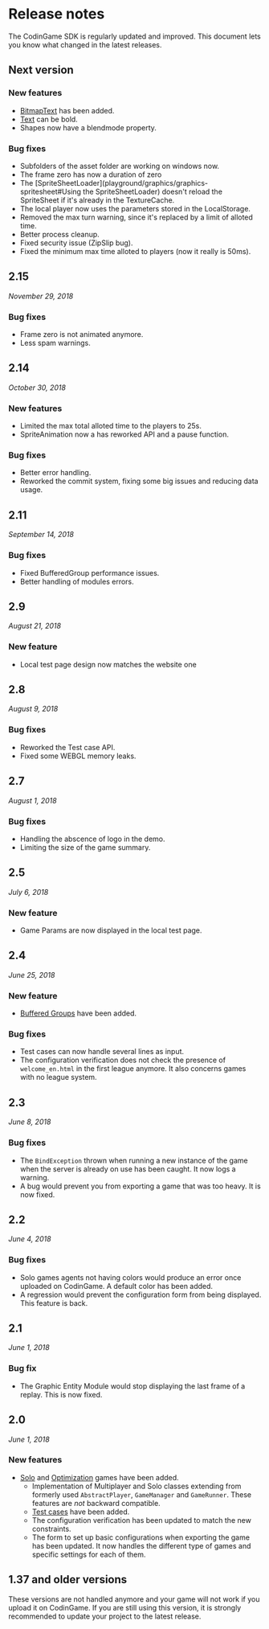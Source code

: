 # Release notes

The CodinGame SDK is regularly updated and improved. This document lets you know what changed in the latest releases.

## Next version

### New features

- [BitmapText](playground/graphics/graphics-text#BitmapText) has been added.
- [Text](playground/graphics/graphics-text#Text) can be bold.
- Shapes now have a blendmode property.

### Bug fixes

- Subfolders of the asset folder are working on windows now.
- The frame zero has now a duration of zero
- The [SpriteSheetLoader](playground/graphics/graphics-spritesheet#Using the SpriteSheetLoader) doesn't reload the SpriteSheet if it's already in the TextureCache.
- The local player now uses the parameters stored in the LocalStorage.
- Removed the max turn warning, since it's replaced by a limit of alloted time.
- Better process cleanup.
- Fixed security issue (ZipSlip bug).
- Fixed the minimum max time alloted to players (now it really is 50ms).


## 2.15
*November 29, 2018*

### Bug fixes

- Frame zero is not animated anymore.
- Less spam warnings.

## 2.14
*October 30, 2018*

### New features

- Limited the max total alloted time to the players to 25s.
- SpriteAnimation now a has reworked API and a pause function.

### Bug fixes

- Better error handling.
- Reworked the commit system, fixing some big issues and reducing data usage.

## 2.11
*September 14, 2018*

### Bug fixes

- Fixed BufferedGroup performance issues.
- Better handling of modules errors.

## 2.9
*August 21, 2018*

### New feature

- Local test page design now matches the website one

## 2.8
*August 9, 2018*

### Bug fixes

- Reworked the Test case API.
- Fixed some WEBGL memory leaks.

## 2.7
*August 1, 2018*

### Bug fixes

- Handling the abscence of logo in the demo.
- Limiting the size of the game summary.

## 2.5
*July 6, 2018*

### New feature
 - Game Params are now displayed in the local test page.

## 2.4
*June 25, 2018*

### New feature

- [Buffered Groups](playground/graphics/graphics-6-advanced.md#buffered-groups) have been added.

### Bug fixes

- Test cases can now handle several lines as input.
- The configuration verification does not check the presence of `welcome_en.html` in the first league anymore. It also concerns games with no league system.

## 2.3
*June 8, 2018*

### Bug fixes

- The `BindException` thrown when running a new instance of the game when the server is already on use has been caught. It now logs a warning.
- A bug would prevent you from exporting a game that was too heavy. It is now fixed.

## 2.2
*June 4, 2018*

### Bug fixes

- Solo games agents not having colors would produce an error once uploaded on CodinGame. A default color has been added.
- A regression would prevent the configuration form from being displayed. This feature is back.

## 2.1
*June 1, 2018*

### Bug fix

- The Graphic Entity Module would stop displaying the last frame of a replay. This is now fixed.

## 2.0
*June 1, 2018*

### New features

- [Solo](playground/getting-started/tutorial-3-solo.md) and [Optimization](playground/getting-started/tutorial-4-opti.md) games have been added.
    - Implementation of Multiplayer and Solo classes extending from formerly used `AbstractPlayer`, `GameManager` and `GameRunner`. These features are *not* backward compatible.
    - [Test cases](playground/core-concepts/core-4-configuration.md#test-case-file) have been added.
    - The configuration verification has been updated to match the new constraints.
    - The form to set up basic configurations when exporting the game has been updated. It now handles the different type of games and specific settings for each of them.

## 1.37 and older versions

These versions are not handled anymore and your game will not work if you upload it on CodinGame. If you are still using this version, it is strongly recommended to update your project to the latest release.